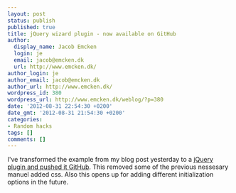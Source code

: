 ```yaml
---
layout: post
status: publish
published: true
title: jQuery wizard plugin - now available on GitHub
author:
  display_name: Jacob Emcken
  login: je
  email: jacob@emcken.dk
  url: http://www.emcken.dk/
author_login: je
author_email: jacob@emcken.dk
author_url: http://www.emcken.dk/
wordpress_id: 380
wordpress_url: http://www.emcken.dk/weblog/?p=380
date: '2012-08-31 22:54:30 +0200'
date_gmt: '2012-08-31 21:54:30 +0200'
categories:
- Random hacks
tags: []
comments: []
---
```

I've transformed the example from my blog post yesterday to a [jQuery plugin and pushed it GitHub][1].
This removed some of the previous nessesary manuel added css. Also this opens up for adding different initialization options in the future.

[1]: https://github.com/jacobemcken/jquery-wizard
